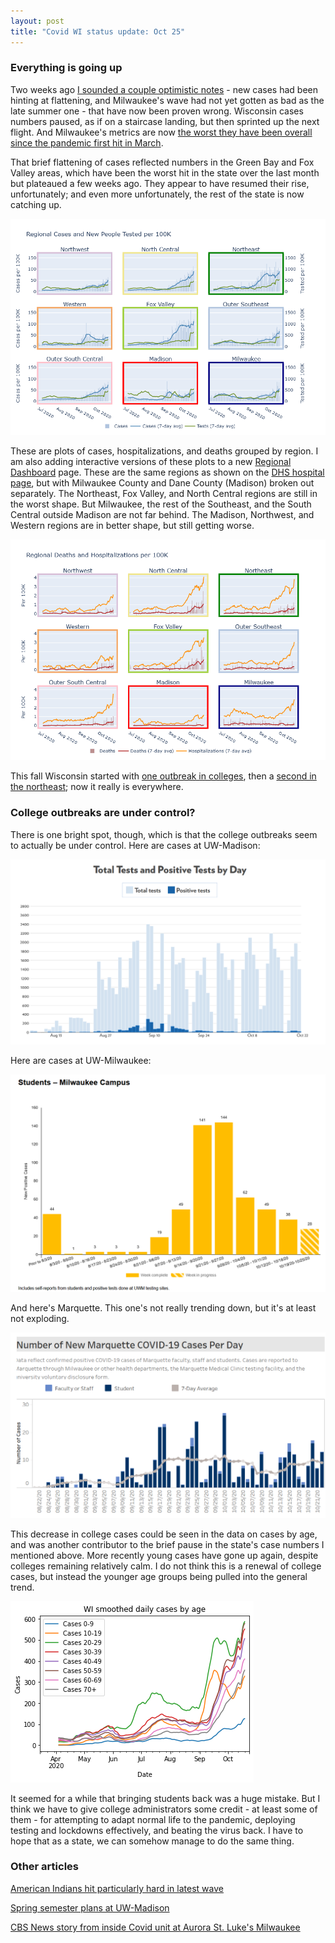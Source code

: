```yaml
---
layout: post
title: "Covid WI status update: Oct 25"
---
```


### Everything is going up
Two weeks ago [I sounded a couple optimistic notes](2020-10-11-status-update.md) - new cases had been hinting at flattening, and Milwaukee's wave had not yet gotten as bad as the late summer one - that have now been proven wrong. Wisconsin cases numbers paused, as if on a staircase landing, but then sprinted up the next flight. And Milwaukee's metrics are now [the worst they have been overall since the pandemic first hit in March](https://twitter.com/MattBayer3/status/1316818108322119681?s=20).

That brief flattening of cases reflected numbers in the Green Bay and Fox Valley areas, which have been the worst hit in the state over the last month but plateaued a few weeks ago. They appear to have resumed their rise, unfortunately; and even more unfortunately, the rest of the state is now catching up. 

![Regional cases](../assets/Cases-Tests-Regional_2020-10-25.png)

These are plots of cases, hospitalizations, and deaths grouped by region. I am also adding interactive versions of these plots to a new [Regional Dashboard](../dashboard-regional.md) page. These are the same regions as shown on the [DHS hospital page](https://www.dhs.wisconsin.gov/covid-19/hosp-data.htm), but with Milwaukee County and Dane County (Madison) broken out separately. The Northeast, Fox Valley, and North Central regions are still in the worst shape. But Milwaukee, the rest of the Southeast, and the South Central outside Madison are not far behind. The Madison, Northwest, and Western regions are in better shape, but still getting worse.

![Regional hospitalizations](../assets/Deaths-Hosp-Regional_2020-10-25.png)

This fall Wisconsin started with [one outbreak in colleges](2020-09-14-wisconsin-colleges.md), then a [second in the northeast](2020-09-26-two-outbreaks.md); now it really is everywhere.

### College outbreaks are under control?
There is one bright spot, though, which is that the college outbreaks seem to actually be under control. Here are cases at UW-Madison:

![Cases at UW-Madison](../assets/Cases_UWMadison_2020-10-23.png)

Here are cases at UW-Milwaukee:

![Cases at UW-Milwaukee](../assets/Cases_UWMilwaukee_2020-10-23.png)

And here's Marquette. This one's not really trending down, but it's at least not exploding.

![Cases at Marquette](../assets/Cases_Marquette_2020-10-23.png)

This decrease in college cases could be seen in the data on cases by age, and was another contributor to the brief pause in the state's case numbers I mentioned above. More recently young cases have gone up again, despite colleges remaining relatively calm. I do not think this is a renewal of college cases, but instead the younger age groups being pulled into the general trend.

![Age plot](../assets/CasesByAge_WI_2020-10-25.png)

It seemed for a while that bringing students back was a huge mistake. But I think we have to give college administrators some credit - at least some of them - for attempting to adapt normal life to the pandemic, deploying testing and lockdowns effectively, and beating the virus back. I have to hope that as a state, we can somehow manage to do the same thing.

### Other articles
[American Indians hit particularly hard in latest wave](https://www.jsonline.com/story/news/2020/10/21/covid-19-cases-wisconsins-american-indians-triple-since-sept-1/5985832002/?utm_campaign=snd-autopilot)

[Spring semester plans at UW-Madison](https://madison.com/news/local/education/university/uw-madison-announces-spring-semester-plans-with-expanded-testing/article_763311dd-0ed7-501b-b2ce-86f4b1b073c1.html)

[CBS News story from inside Covid unit at Aurora St. Luke's Milwaukee](https://www.instagram.com/tv/CGpu1yuHDa_/?igshid=1spmwab976kxb)
